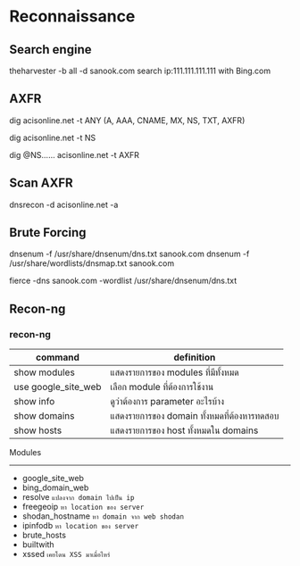 # Reconnaissance

## Search engine
theharvester -b all -d sanook.com
search ip:111.111.111.111 with Bing.com

## AXFR
dig acisonline.net -t ANY (A, AAA, CNAME, MX, NS, TXT, AXFR)

dig acisonline.net -t NS

dig @NS...... acisonline.net -t AXFR

## Scan AXFR
dnsrecon -d acisonline.net -a

## Brute Forcing
dnsenum -f /usr/share/dnsenum/dns.txt sanook.com
dnsenum -f /usr/share/wordlists/dnsmap.txt sanook.com

fierce -dns sanook.com -wordlist /usr/share/dnsenum/dns.txt

## Recon-ng
### recon-ng
| command | definition |
|---------|------------|
| show modules		  | แสดงรายการของ modules ที่มีทั้งหมด 		   	|
| use google_site_web | เลือก module ที่ต้องการใช้งาน 	  			|
| show info 		  | ดูว่าต้องการ parameter อะไรบ้าง 				|
| show domains 		  | แสดงรายการของ domain ทั้งหมดที่ต้องหารทดสอบ 	|
| show hosts 		  | แสดงรายการของ host ทั้งหมดใน domains 		|

Modules
_______
* google_site_web
* bing_domain_web
* resolve `แปลงจาก domain ไปเป็น ip`
* freegeoip `หา location ของ server`
* shodan_hostname `หา domain จาก web shodan`
* ipinfodb `หา location ของ server`
* brute_hosts
* builtwith
* xssed `เคยโดน XSS มาเมื่อไหร่`
